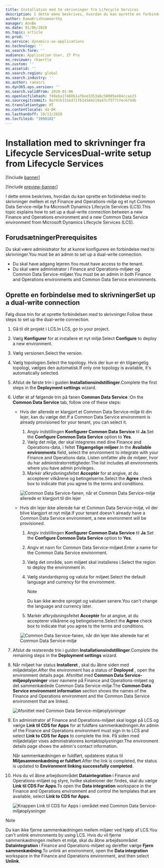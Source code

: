 ```yaml
---
title: Installation med to skrivninger fra Lifecycle Services
description: I dette emne beskrives, hvordan du kan oprette en forbindelse med to skrivninger mellem et nyt Finance and Operations-miljø og et nyt Common Data Service-miljø fra Microsoft Dynamics Lifecycle Services (LCS).
author: RamaKrishnamoorthy
manager: AnnBe
ms.date: 01/06/2020
ms.topic: article
ms.prod: ''
ms.service: dynamics-ax-applications
ms.technology: ''
ms.search.form: ''
audience: Application User, IT Pro
ms.reviewer: rhaertle
ms.custom: ''
ms.assetid: ''
ms.search.region: global
ms.search.industry: ''
ms.author: ramasri
ms.dyn365.ops.version: ''
ms.search.validFrom: 2020-01-06
ms.openlocfilehash: f49eba1748861af6ee3353a6c58005ee84ccae23
ms.sourcegitcommit: 0a741b131ed71f6345d4219a47cf5f71fec6744b
ms.translationtype: HT
ms.contentlocale: da-DK
ms.lasthandoff: 10/13/2020
ms.locfileid: "3998102"
---
```

# <a name="dual-write-setup-from-lifecycle-services"></a><span data-ttu-id="37543-103">Installation med to skrivninger fra Lifecycle Services</span><span class="sxs-lookup"><span data-stu-id="37543-103">Dual-write setup from Lifecycle Services</span></span>

[!include [banner](../../includes/banner.md)]

[!include [preview-banner](../../includes/preview-banner.md)]

<span data-ttu-id="37543-104">I dette emne beskrives, hvordan du kan oprette en forbindelse med to skrivninger mellem et nyt Finance and Operations-miljø og et nyt Common Data Service-miljø fra Microsoft Dynamics Lifecycle Services (LCS).</span><span class="sxs-lookup"><span data-stu-id="37543-104">This topic explains how to set up a dual-write connection between a new Finance and Operations environment and a new Common Data Service environment from Microsoft Dynamics Lifecycle Services (LCS).</span></span>

## <a name="prerequisites"></a><span data-ttu-id="37543-105">Forudsætninger</span><span class="sxs-lookup"><span data-stu-id="37543-105">Prerequisites</span></span>

<span data-ttu-id="37543-106">Du skal være administrator for at kunne konfigurere en forbindelse med to skrivninger.</span><span class="sxs-lookup"><span data-stu-id="37543-106">You must be an admin to set up a dual-write connection.</span></span>

+ <span data-ttu-id="37543-107">Du skal have adgang lejeren.</span><span class="sxs-lookup"><span data-stu-id="37543-107">You must have access to the tenant.</span></span>
+ <span data-ttu-id="37543-108">Du skal være administrator i Finance and Operations-miljøer og Common Data Service-miljøer.</span><span class="sxs-lookup"><span data-stu-id="37543-108">You must be an admin in both Finance and Operations environments and Common Data Service environments.</span></span>

## <a name="set-up-a-dual-write-connection"></a><span data-ttu-id="37543-109">Oprette en forbindelse med to skrivninger</span><span class="sxs-lookup"><span data-stu-id="37543-109">Set up a dual-write connection</span></span>

<span data-ttu-id="37543-110">Følg disse trin for at oprette forbindelsen med to skrivninger.</span><span class="sxs-lookup"><span data-stu-id="37543-110">Follow these steps to set up the dual-write connection.</span></span>

1. <span data-ttu-id="37543-111">Gå til dit projekt i LCS.</span><span class="sxs-lookup"><span data-stu-id="37543-111">In LCS, go to your project.</span></span>
2. <span data-ttu-id="37543-112">Vælg **Konfigurer** for at installere et nyt miljø.</span><span class="sxs-lookup"><span data-stu-id="37543-112">Select **Configure** to deploy a new environment.</span></span>
3. <span data-ttu-id="37543-113">Vælg versionen.</span><span class="sxs-lookup"><span data-stu-id="37543-113">Select the version.</span></span> 
4. <span data-ttu-id="37543-114">Vælg topologien.</span><span class="sxs-lookup"><span data-stu-id="37543-114">Select the topology.</span></span> <span data-ttu-id="37543-115">Hvis der kun er én tilgængelig topologi, vælges den automatisk.</span><span class="sxs-lookup"><span data-stu-id="37543-115">If only one topology is available, it's automatically selected.</span></span>
5. <span data-ttu-id="37543-116">Afslut de første trin i guiden **Installationsindstillinger**.</span><span class="sxs-lookup"><span data-stu-id="37543-116">Complete the first steps in the **Deployment settings** wizard.</span></span>
6. <span data-ttu-id="37543-117">Udfør ét af følgende trin på fanen **Common Data Service** :</span><span class="sxs-lookup"><span data-stu-id="37543-117">On the **Common Data Service** tab, follow one of these steps:</span></span>

    - <span data-ttu-id="37543-118">Hvis der allerede er klargjort et Common Data Service-miljø til din lejer, kan du vælge det.</span><span class="sxs-lookup"><span data-stu-id="37543-118">If a Common Data Service environment is already provisioned for your tenant, you can select it.</span></span>

        1. <span data-ttu-id="37543-119">Angiv indstillingen **Konfigurer Common Data Service** til **Ja**.</span><span class="sxs-lookup"><span data-stu-id="37543-119">Set the **Configure Common Data Service** option to **Yes**.</span></span>
        2. <span data-ttu-id="37543-120">Vælg det miljø, der skal integreres med dine Finance and Operations-data, i feltet **Tilgængelige miljøer**.</span><span class="sxs-lookup"><span data-stu-id="37543-120">In the **Available environments** field, select the environment to integrate with your Finance and Operations data.</span></span> <span data-ttu-id="37543-121">Listen omfatter alle de miljøer, hvor du har administratorrettigheder.</span><span class="sxs-lookup"><span data-stu-id="37543-121">The list includes all environments where you have admin privileges.</span></span>
        3. <span data-ttu-id="37543-122">Markér afkrydsningsfeltet **Acceptér** for at angive, at du accepterer vilkårene og betingelserne.</span><span class="sxs-lookup"><span data-stu-id="37543-122">Select the **Agree** check box to indicate that you agree to the terms and conditions.</span></span>

        ![Common Data Service-fanen, når et Common Data Service-miljø allerede er klargjort til din lejer](../dual-write/media/lcs_setup_1.png)

    - <span data-ttu-id="37543-124">Hvis din lejer ikke allerede har et Common Data Service-miljø, vil der blive klargjort et nyt miljø.</span><span class="sxs-lookup"><span data-stu-id="37543-124">If your tenant doesn't already have a Common Data Service environment, a new environment will be provisioned.</span></span>

        1. <span data-ttu-id="37543-125">Angiv indstillingen **Konfigurer Common Data Service** til **Ja**.</span><span class="sxs-lookup"><span data-stu-id="37543-125">Set the **Configure Common Data Service** option to **Yes**.</span></span>
        2. <span data-ttu-id="37543-126">Angiv et navn for Common Data Service-miljøet.</span><span class="sxs-lookup"><span data-stu-id="37543-126">Enter a name for the Common Data Service environment.</span></span>
        3. <span data-ttu-id="37543-127">Vælg det område, som miljøet skal installeres i.</span><span class="sxs-lookup"><span data-stu-id="37543-127">Select the region to deploy the environment in.</span></span>
        4. <span data-ttu-id="37543-128">Vælg standardsprog og valuta for miljøet.</span><span class="sxs-lookup"><span data-stu-id="37543-128">Select the default language and currency for the environment.</span></span>

            > [!NOTE]
            > <span data-ttu-id="37543-129">Du kan ikke ændre sproget og valutaen senere.</span><span class="sxs-lookup"><span data-stu-id="37543-129">You can't change the language and currency later.</span></span>

        5. <span data-ttu-id="37543-130">Markér afkrydsningsfeltet **Acceptér** for at angive, at du accepterer vilkårene og betingelserne.</span><span class="sxs-lookup"><span data-stu-id="37543-130">Select the **Agree** check box to indicate that you agree to the terms and conditions.</span></span>

        ![Common Data Service-fanen, når din lejer ikke allerede har et Common Data Service-miljø](../dual-write/media/lcs_setup_2.png)

7. <span data-ttu-id="37543-132">Afslut de resterende trin i guiden **Installationsindstillinger**.</span><span class="sxs-lookup"><span data-stu-id="37543-132">Complete the remaining steps in the **Deployment settings** wizard.</span></span>
8. <span data-ttu-id="37543-133">Når miljøet har status **Installeret** , skal du åbne siden med miljødetaljer.</span><span class="sxs-lookup"><span data-stu-id="37543-133">After the environment has a status of **Deployed** , open the environment details page.</span></span> <span data-ttu-id="37543-134">Afsnittet med **Common Data Service-miljøoplysninger** viser navnene på Finance and Operations-miljøet og det sammenkædede Common Data Service-miljø.</span><span class="sxs-lookup"><span data-stu-id="37543-134">The **Common Data Service environment information** section shows the names of the Finance and Operations environment and the Common Data Service environment that are linked.</span></span>

    ![Afsnittet med Common Data Service-miljøoplysninger](../dual-write/media/lcs_setup_3.png)

9. <span data-ttu-id="37543-136">En administrator af Finance and Operations-miljøet skal logge på LCS og vælge **Link til CDS for Apps** for at fuldføre sammenkædningen.</span><span class="sxs-lookup"><span data-stu-id="37543-136">An admin of the Finance and Operations environment must sign in to LCS and select **Link to CDS for Apps** to complete the link.</span></span> <span data-ttu-id="37543-137">På siden med miljødetaljer vises administratorens kontaktoplysninger.</span><span class="sxs-lookup"><span data-stu-id="37543-137">The environment details page shows the admin's contact information.</span></span>

    <span data-ttu-id="37543-138">Når sammenkædningen er fuldført, opdateres status til **Miljøsammenkædning er fuldført**.</span><span class="sxs-lookup"><span data-stu-id="37543-138">After the link is completed, the status is updated to **Environment linking successfully completed**.</span></span>

10. <span data-ttu-id="37543-139">Hvis du vil åbne arbejdsområdet **Dataintegration** i Finance and Operations-miljøet og styre, hvilke skabeloner der findes, skal du vælge **Link til CDS For Apps**.</span><span class="sxs-lookup"><span data-stu-id="37543-139">To open the **Data integration** workspace in the Finance and Operations environment and control the templates that are available, select **Link to CDS for Apps**.</span></span>

    ![Knappen Link til CDS for Apps i området med Common Data Service-miljøoplysninger](../dual-write/media/lcs_setup_4.png)

> [!NOTE]
> <span data-ttu-id="37543-141">Du kan ikke fjerne sammenkædningen mellem miljøer ved hjælp af LCS.</span><span class="sxs-lookup"><span data-stu-id="37543-141">You can't unlink environments by using LCS.</span></span> <span data-ttu-id="37543-142">Hvis du vil fjerne sammenkædningen mellem et miljø, skal du åbne arbejdsområdet **Dataintegration** i Finance and Operations-miljøet og derefter vælge **Fjern sammenkædning**.</span><span class="sxs-lookup"><span data-stu-id="37543-142">To unlink an environment, open the **Data integration** workspace in the Finance and Operations environment, and then select **Unlink**.</span></span>
